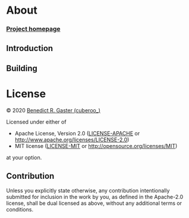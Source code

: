 # About

### [Project homepage](https://muses-dmi.github.io/projects/)

## Introduction

## Building

# License
© 2020 [Benedict R. Gaster (cuberoo_)](https://bgaster.github.io/)

Licensed under either of

 * Apache License, Version 2.0
   ([LICENSE-APACHE](LICENSE-APACHE) or http://www.apache.org/licenses/LICENSE-2.0)
 * MIT license
   ([LICENSE-MIT](LICENSE-MIT) or http://opensource.org/licenses/MIT)

at your option.

## Contribution

Unless you explicitly state otherwise, any contribution intentionally submitted
for inclusion in the work by you, as defined in the Apache-2.0 license, shall be
dual licensed as above, without any additional terms or conditions.
